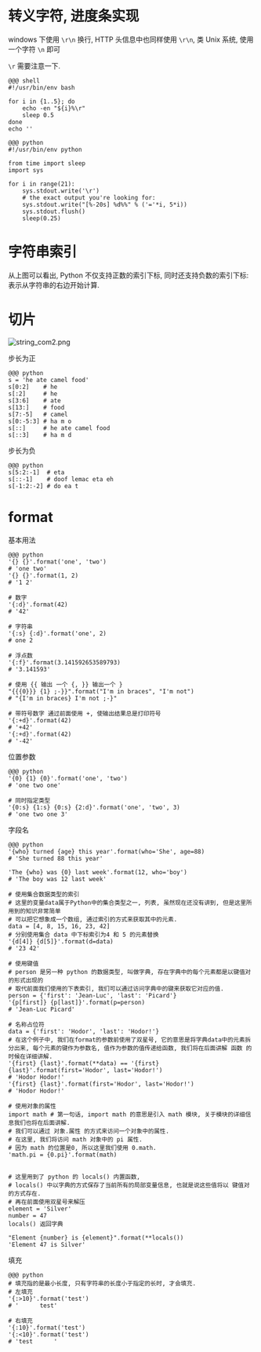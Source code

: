 # 转义字符, 进度条实现
windows 下使用 `\r\n` 换行, HTTP 头信息中也同样使用 `\r\n`, 类 Unix 系统, 使用一个字符 `\n` 即可

`\r` 需要注意一下.

    @@@ shell
    #!/usr/bin/env bash

    for i in {1..5}; do
        echo -en "${i}%\r"
        sleep 0.5
    done
    echo ''

    @@@ python
    #!/usr/bin/env python

    from time import sleep
    import sys

    for i in range(21):
        sys.stdout.write('\r')
        # the exact output you're looking for:
        sys.stdout.write("[%-20s] %d%%" % ('='*i, 5*i))
        sys.stdout.flush()
        sleep(0.25)

# 字符串索引
从上图可以看出, Python 不仅支持正数的索引下标, 同时还支持负数的索引下标: 表示从字符串的右边开始计算.

# 切片

![string_com2.png](../_images/datatype/string_slicing.png)

步长为正

    @@@ python
    s = 'he ate camel food'
    s[0:2]    # he
    s[:2]     # he
    s[3:6]    # ate
    s[13:]    # food
    s[7:-5]   # camel
    s[0:-5:3] # ha m o
    s[::]     # he ate camel food
    s[::3]    # ha m d

步长为负

    @@@ python
    s[5:2:-1]  # eta
    s[::-1]    # doof lemac eta eh
    s[-1:2:-2] # do ea t

# format

基本用法

    @@@ python
    '{} {}'.format('one', 'two')
    # 'one two'
    '{} {}'.format(1, 2)
    # '1 2'

    # 数字
    '{:d}'.format(42)
    # '42'

    # 字符串
    '{:s} {:d}'.format('one', 2)
    # one 2

    # 浮点数
    '{:f}'.format(3.141592653589793)
    # '3.141593'

    # 使用 {{ 输出 一个 {, }} 输出一个 }
    "{{{0}}} {1} ;-}}".format("I'm in braces", "I'm not")
    # "{I'm in braces} I'm not ;-}"

    # 带符号数字 通过前面使用 +, 使输出结果总是打印符号
    '{:+d}'.format(42)
    # '+42'
    '{:+d}'.format(42)
    # '-42'

位置参数

    @@@ python
    '{0} {1} {0}'.format('one', 'two')
    # 'one two one'

    # 同时指定类型
    '{0:s} {1:s} {0:s} {2:d}'.format('one', 'two', 3)
    # 'one two one 3'

字段名

    @@@ python
    '{who} turned {age} this year'.format(who='She', age=88)
    # 'She turned 88 this year'

    'The {who} was {0} last week'.format(12, who='boy')
    # 'The boy was 12 last week'

    # 使用集合数据类型的索引
    # 这里的变量data属于Python中的集合类型之一, 列表, 虽然现在还没有讲到, 但是这里所用到的知识非常简单
    # 可以把它想象成一个数组, 通过索引的方式来获取其中的元素.
    data = [4, 8, 15, 16, 23, 42]
    # 分别使用集合 data 中下标索引为4 和 5 的元素替换
    '{d[4]} {d[5]}'.format(d=data)
    # '23 42'

    # 使用键值
    # person 是另一种 python 的数据类型, 叫做字典, 存在字典中的每个元素都是以键值对的形式出现的
    # 取代前面我们使用的下表索引, 我们可以通过访问字典中的键来获取它对应的值.
    person = {'first': 'Jean-Luc', 'last': 'Picard'}
    '{p[first]} {p[last]}'.format(p=person)
    # 'Jean-Luc Picard'

    # 名称占位符
    data = {'first': 'Hodor', 'last': 'Hodor!'}
    # 在这个例子中, 我们在format的参数前使用了双星号, 它的意思是将字典data中的元素拆分出来, 每个元素的键作为参数名, 值作为参数的值传递给函数, 我们将在后面讲解 函数 的时候在详细讲解.
    '{first} {last}'.format(**data) == '{first} {last}'.format(first='Hodor', last='Hodor!')
    # 'Hodor Hodor!'
    '{first} {last}'.format(first='Hodor', last='Hodor!')
    # 'Hodor Hodor!'

    # 使用对象的属性
    import math # 第一句话, import math 的意思是引入 math 模块, 关于模块的详细信息我们也将在后面讲解.
    # 我们可以通过 对象.属性 的方式来访问一个对象中的属性.
    # 在这里, 我们将访问 math 对象中的 pi 属性.
    # 因为 math 的位置是0, 所以这里我们使用 0.math.
    'math.pi = {0.pi}'.format(math)


    # 这里用到了 python 的 locals() 内置函数, 
    # locals() 中以字典的方式保存了当前所有的局部变量信息, 也就是说这些值将以 键值对 的方式存在.
    # 再在前面使用双星号来解压
    element = 'Silver'
    number = 47
    locals() 返回字典

    "Element {number} is {element}".format(**locals())
    'Element 47 is Silver'

填充

    @@@ python
    # 填充指的是最小长度, 只有字符串的长度小于指定的长时, 才会填充.
    # 左填充
    '{:>10}'.format('test')
    # '      test'

    # 右填充
    '{:10}'.format('test')
    '{:<10}'.format('test')
    # 'test      '
